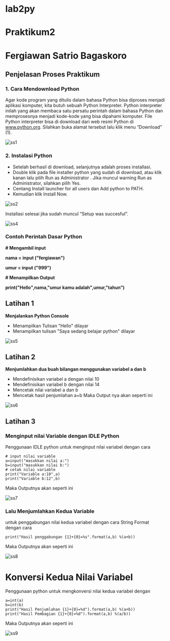 # lab2py
# Praktikum2 
# Fergiawan Satrio Bagaskoro
## Penjelasan Proses Praktikum
### 1. Cara Mendownload Python
Agar kode program yang ditulis dalam bahasa Python bisa diproses menjadi aplikasi komputer, kita butuh sebuah Python Interpreter. Python interpreter inilah yang akan membaca satu persatu perintah dalam bahasa Python dan memprosesnya menjadi kode-kode yang bisa dipahami komputer.
File Python interpreter bisa di download dari web resmi Python di www.python.org. Silahkan buka alamat tersebut lalu klik menu “Download” (1).

![ss1](https://user-images.githubusercontent.com/115530180/196879850-dee1647e-1783-46ff-9e82-70fa5c9542e9.png)

### 2. Instalasi Python
* Setelah berhasil di download, selanjutnya adalah proses installasi.
* Double klik pada file installer python yang sudah di download, atau klik kanan lalu pilih Run as Administrator . Jika muncul warning Run as Administrator, silahkan pilih Yes.
* Centang Install launcher for all users dan Add python to PATH.
* Kemudian klik Install Now.

![ss2](https://user-images.githubusercontent.com/115530180/196880168-9b5728a1-8735-481c-89b7-81f1eb070853.png)

Installasi selesai jika sudah muncul “Setup was succesful”.

![ss4](https://user-images.githubusercontent.com/115530180/196880295-d4a61402-f019-4294-a608-95d6c26787a3.png)

### Contoh Perintah Dasar Python
**# Mengambil input**

**nama = input ("fergiawan")**

**umur = input ("999")**

**# Menampilkan Output**

**print("Hello",nama,"umur kamu adalah",umur,"tahun")**

## Latihan 1
**Menjalankan Python Console**
* Menampilkan Tulisan "Hello" dilayar
* Menampilkan tulisan "Saya sedang belajar python" dilayar

![ss5](https://user-images.githubusercontent.com/115530180/196890797-74089ad1-9f5b-42c3-892a-a34b7f32f5e7.png)
## Latihan 2
**Menjumlahkan dua buah bilangan menggunakan variabel a dan b**
* Mendefinisikan variabel a dengan nilai 10
* Mendefinisikan variabel b dengan nilai 14
* Mencetak nilai variabel a dan b
* Mencetak hasil penjumlahan a+b
Maka Output nya akan seperti ini

![ss6](https://user-images.githubusercontent.com/115530180/196893759-738c3a9e-2665-4fff-80c1-288cf5fe955a.png)

## Latihan 3
### Menginput nilai Variable dengan IDLE Python
Penggunaan IDLE python untuk menginput nilai variabel dengan cara
```
# input nilai variable
a=input("masukkan nilai a:")
b=input("masukkan nilai b:")
# cetak nilai variable
print("Variable a:10",a)
print("Variable b:12",b)
```
Maka Outputnya akan seperti ini

![ss7](https://user-images.githubusercontent.com/115530180/197197528-c5e3f381-c2c2-4990-9b63-9f33fd730085.png)

### Lalu Menjumlahkan Kedua Variable
untuk penggabungan nilai kedua variabel dengan cara String Format dengan cara
```
print("Hasil penggabungan {1}+{0}=%s".format(a,b) %(a+b))
```
Maka Outputnya akan seperti ini

![ss8](https://user-images.githubusercontent.com/115530180/197197400-17aac896-dd40-4051-801b-794b00c39886.png)
# Konversi Kedua Nilai Variabel
Penggunaan python untuk mengkonversi nilai kedua variabel dengan
```
a=int(a)
b=int(b)
print("Hasil Penjumlahan {1}+{0}=%d").format(a,b) %(a+b))
print("Hasil Pembagian {1}+{0}=%d").format(a,b) %(a/b))
```
Maka Outputnya akan seperti ini

![ss9](https://user-images.githubusercontent.com/115530180/197197333-44fdcfc0-3877-4229-b918-abb995d8d5e3.png)
